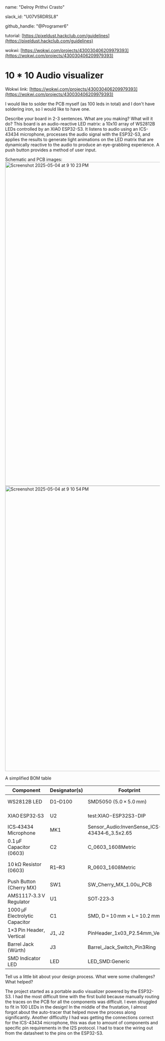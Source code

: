 
name: "Delroy Prithvi Crasto"


slack_id: "U07V5RDRSL8"


github_handle: "@Programer6"


tutorial: [https://pixeldust.hackclub.com/guidelines](https://pixeldust.hackclub.com/guidelines)


wokwi: [https://wokwi.com/projects/430030406209979393](https://wokwi.com/projects/430030406209979393)  


# 10 * 10 Audio visualizer 


Wokwi link: [https://wokwi.com/projects/430030406209979393](https://wokwi.com/projects/430030406209979393)


I would like to solder the PCB myself (as 100 leds in total) and I don't have soldering iron, so I would like to have one.

Describe your board in 2-3 sentences. What are you making? What will it do? 
This board is an audio-reactive LED matrix: a 10x10 array of WS2812B LEDs controlled by an XIAO ESP32-S3. It listens to audio using an ICS-43434 microphone, processes the audio signal with the ESP32-S3, and applies the results to generate light animations on the LED matrix that are dynamically reactive to the audio to produce an eye-grabbing experience. A push button provides a method of user input.

Schematic and PCB images:
<img width="1054" alt="Screenshot 2025-05-04 at 9 10 23 PM" src="https://github.com/user-attachments/assets/4fa76609-36ad-420a-94a5-920af77a8248" />
<img width="929" alt="Screenshot 2025-05-04 at 9 10 54 PM" src="https://github.com/user-attachments/assets/5915c858-9dfa-4c39-aaf8-6d8ba1723b06" />



A simplified BOM table

| Component                      | Designator(s) | Footprint                                        | Quantity | LCSC Part # | Cost (USD)                           | Notes                                 |
| ------------------------------ | ------------- | ------------------------------------------------ | -------- | ----------- | ------------------------------------ | ------------------------------------- |
| WS2812B LED                    | D1–D100       | SMD5050 (5.0 × 5.0 mm)                           | 100      | C114586     | \$0.0651 each ([LCSC][1], [LCSC][2]) | 50+ price tier; 100 pcs order         |
| XIAO ESP32‑S3                  | U2            | test\:XIAO-ESP32S3-DIP                           | 1        | C20467913   | \$8.2231 ([LCSC][3])                 | 1 pc price                            |
| ICS‑43434 Microphone           | MK1           | Sensor\_Audio\:InvenSense\_ICS-43434‑6\_3.5x2.65 | 1        | —           | \$3.12 each ([DigiKey][4])           | DigiKey pricing for 1 pc              |
| 0.1 µF Capacitor (0603)        | C2            | C\_0603\_1608Metric                              | 1        | C6136995    | \$0.034 ([LCSC][5])                  | Venkel X7R MLCC, 25 V                 |
| 10 kΩ Resistor (0603)          | R1–R3         | R\_0603\_1608Metric                              | 3        | C2889392    | — (not in stock) ([LCSC][6])         | VO 100 mW thick‑film; no price listed |
| Push Button (Cherry MX)        | SW1           | SW\_Cherry\_MX\_1.00u\_PCB                       | 1        | C5687012    | \$1.632 ([LCSC][7])                  | 1+ price tier; out of stock           |
| AMS1117‑3.3 V Regulator        | U1            | SOT‑223‑3                                        | 1        | C6186       | \$0.183 ([LCSC][8])                  | 5+ price tier                         |
| 1000 µF Electrolytic Capacitor | C1            | SMD, D = 10 mm × L = 10.2 mm                     | 1        | C3359       | \$0.1061 ([LCSC][9])                 | Honor Elec, 16 V,  ±20%               |
| 1×3 Pin Header, Vertical       | J1, J2        | PinHeader\_1x03\_P2.54mm\_Vertical               | 2        | C5116482    | \$0.0239 each ([LCSC][10])           | ZHOURI 2.54‑1\*3, 3 pins              |
| Barrel Jack (Würth)            | J3            | Barrel\_Jack\_Switch\_Pin3Ring                   | 1        | —           | — (not on LCSC)                      | Part 694106301002; see Mouser/LCSC†   |
| SMD Indicator LED              | LED           | LED\_SMD\:Generic                                | 1        | —           | — (user‑defined)                     | Status indicator                      |

[1]: https://www.lcsc.com/product-detail/Light-Emitting-Diodes-LED_Worldsemi-WS2812B-B-W_C114586.html "WS2812B-B/W | Worldsemi | Price | In Stock | LCSC Electronics"
[2]: https://www.lcsc.com/product-detail/Light-Emitting-Diodes-LED_5050-RGBIntegrated-Light-4Pin_C114586.html "WS2812B-B/W | Worldsemi | Price | In Stock | LCSC Electronics"
[3]: https://www.lcsc.com/product-detail/Bluetooth-Modules_Seeed-113991114_C20467913.html "113991114 Seeed IoT/Communication Modules | Bluetooth ... - LCSC"
[4]: https://www.digikey.com/en/products/detail/tdk-invensense/ICS-43434/6140298 "ICS-43434 TDK InvenSense | Audio Products - DigiKey"
[5]: https://www.lcsc.com/datasheet/lcsc_datasheet_2411272212_Venkel-C0603X7R250-104JNE-CT_C6136995.pdf "Venkel C0603X7R250-104JNE-CT Datasheet - LCSC"
[6]: https://www.lcsc.com/product-detail/Chip-Resistor-Surface-Mount_VO_C2889392.html "0603 ±5% 10K | VO | Price | In Stock | LCSC Electronics"
[7]: https://www.lcsc.com/product-detail/Mechanical-Keyboard-Shaft_CHERRY-MX1A-11NN_C5687012.html "cherry mx1a-11nn - Mechanical Keyboard Shaft - LCSC"
[8]: https://www.lcsc.com/product-detail/Linear-Voltage-Regulators-LDO_Advanced-Monolithic-Systems-AMS1117-3-3_C6186.html "AMS1117-3.3 | Advanced Monolithic Systems | Price | In Stock - LCSC"
[9]: https://www.lcsc.com/product-detail/Aluminum-Electrolytic-Capacitors-SMD_1000uF-16V_C3359.html "RVT1C102M1010 Honor Elec Capacitors | 1000uF 16V ±20% SMD ..."
[10]: https://www.lcsc.com/product-detail/Pin-Headers_ZHOURI-2-54-1-3_C5116482.html "2.54-1*3 | ZHOURI | Price | In Stock | LCSC Electronics"



Tell us a little bit about your design process. What were some challenges? What helped?

The project started as a portable audio visualizer powered by the ESP32-S3. I had the most difficult time with the first build because manually routing the traces on the PCB for all the components was difficult. I even struggled to fit in 100 LEDs in the design!  In the middle of the frustation, I almost forgot about the auto-tracer that helped move the process along significantly. Another difficultly I had was getting the connections correct for the ICS-43434 microphone, this was due to amount of components and specific pin requirements in the I2S protocol. I had to trace the wiring out from the datasheet to the pins on the ESP32-S3.

